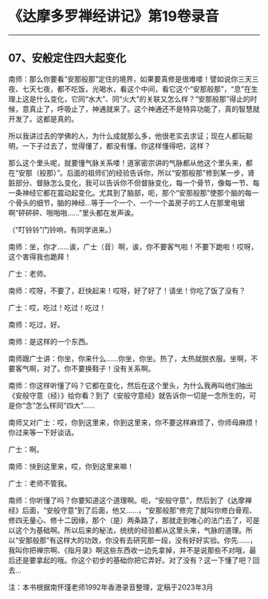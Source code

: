 # 《达摩多罗禅经讲记》第19卷录音

------

## 07、安般定住四大起变化

南师：那么你要看“安那般那”定住的境界，如果要真修是很难喽！譬如说你三天三夜、七天七夜，都不吃饭，光喝水，看这个中间，看它这个“安那般那”，“息”在生理上这是什么变化，它同“水大”、同“火大”的关联又怎么样？“安那般那”得止的时候，意真止了，呼吸止了，神通就来了。这个神通还不是特异功能了，真的智慧就开发了。这都是真的。

所以我讲过去的学佛的人，为什么成就那么多，他很老实去求证；现在人都玩聪明，一下子过去了，觉得懂了，都没有懂。你这样懂得吧，这样？

那么这个里头呢，就要懂气脉关系喽！道家密宗讲的气脉都从他这个里头来，都在“安那（般那）”。后面的祖师们的经验告诉你，所以“安那般那”修到某一步，肾脏部分、督脉怎么变化，我可以告诉你不但督脉变化，每一个骨节，像每一节、每一条神经它都在震动起变化。尤其到了脑部，呃，那个“安那般那”使那个脑的每一个骨头的细节，脑的神经…等于一个一个、一个一个盖房子的工人在那里电锯啊“砰砰砰、啪啪啪……”里头都在发声诶。

（“叮铃铃”门铃响，有同学进来。）

南师：坐，你才……诶，广士（音）啊，诶，你不要客气啦！不要下跪啦！哎呀，这个害得我也跪拜！

广士：老师。

南师：哎呀，不要了，赶快起来！哎呀，好了好了！请坐！你吃了饭了没有？

广士：哎，吃过！吃过！吃过！

南师：吃过，好。

南师：是这样的一个东西。

南师跟广士讲：你坐，你来什么……你坐，你坐。热了，太热就脱衣服。坐啊，不要客气啊，对了。你不要换鞋子！没有关系啊。

南师：你这样听懂了吗？它都在变化，然后在这个里头，为什么我再叫他们抽出《安般守意（经）》给你看？到了《安般守意经》就告诉你一切是一念所生的，可是你“念”怎么样同“四大”……

南师又对广士：哎，你到这里来，你到这里来，你不要这样麻烦了，你师母麻烦！你过来等一下好谈话。

广士：啊。

南师：快到这里来，哎，你到这里来嘛！

广士：老师不管我。

南师：你听懂了吗？你要知道这个道理啊。呃，“安般守意”，然后到了《达摩禅经》后面，“安般守意”到了后面，他又……，“安那般那”修完了就叫你修白骨观、修四无量心、修十二因缘，那个（是）两条路了，那就走到唯心的法门去了，可是以这个为基础啊。所以后来的秘法，统统的经验都从这里头来，气脉的道理。所以“安那般那”有这样大的功效，你没有去研究那一段，没有好好实验。你先……，我叫你把禅宗啊、《指月录》啊这些东西收一边先拿掉，并不是说那些不对哦，最后还是要拿起的哦。你这个初步的基础你把它弄好。对了没有？这一下懂了吧？回去…

注：本书根据南怀瑾老师1992年香港录音整理，定稿于2023年3月

